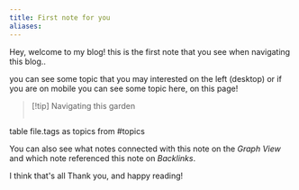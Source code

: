 ```yaml
---
title: First note for you
aliases:
---
```

Hey, welcome to my blog!
this is the first note that you see when navigating this blog..

you can see some topic that you may interested on the left (desktop) or if you are on mobile you can see some topic here, on this page!

>[!tip] Navigating this garden
>```dataview
table file.tags as topics from #topics  


You can also see what notes connected with this note on the *Graph View* and which note referenced this note on *Backlinks*.

I think that's all
Thank you, and happy reading!